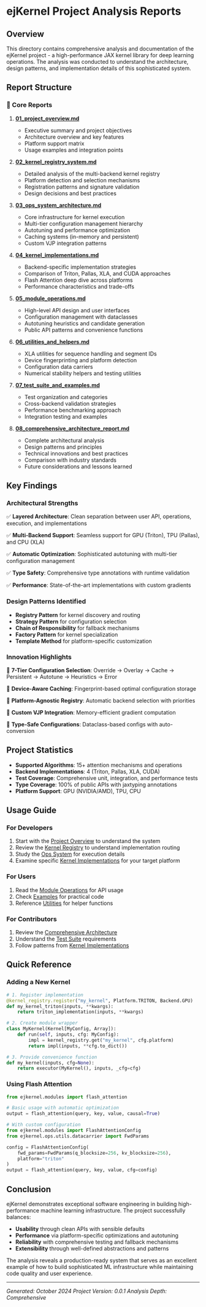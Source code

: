 # ejKernel Project Analysis Reports

## Overview

This directory contains comprehensive analysis and documentation of the ejKernel project - a high-performance JAX kernel library for deep learning operations. The analysis was conducted to understand the architecture, design patterns, and implementation details of this sophisticated system.

## Report Structure

### 📄 Core Reports

1. **[01_project_overview.md](./01_project_overview.md)**
   - Executive summary and project objectives
   - Architecture overview and key features
   - Platform support matrix
   - Usage examples and integration points

2. **[02_kernel_registry_system.md](./02_kernel_registry_system.md)**
   - Detailed analysis of the multi-backend kernel registry
   - Platform detection and selection mechanisms
   - Registration patterns and signature validation
   - Design decisions and best practices

3. **[03_ops_system_architecture.md](./03_ops_system_architecture.md)**
   - Core infrastructure for kernel execution
   - Multi-tier configuration management hierarchy
   - Autotuning and performance optimization
   - Caching systems (in-memory and persistent)
   - Custom VJP integration patterns

4. **[04_kernel_implementations.md](./04_kernel_implementations.md)**
   - Backend-specific implementation strategies
   - Comparison of Triton, Pallas, XLA, and CUDA approaches
   - Flash Attention deep dive across platforms
   - Performance characteristics and trade-offs

5. **[05_module_operations.md](./05_module_operations.md)**
   - High-level API design and user interfaces
   - Configuration management with dataclasses
   - Autotuning heuristics and candidate generation
   - Public API patterns and convenience functions

6. **[06_utilities_and_helpers.md](./06_utilities_and_helpers.md)**
   - XLA utilities for sequence handling and segment IDs
   - Device fingerprinting and platform detection
   - Configuration data carriers
   - Numerical stability helpers and testing utilities

7. **[07_test_suite_and_examples.md](./07_test_suite_and_examples.md)**
   - Test organization and categories
   - Cross-backend validation strategies
   - Performance benchmarking approach
   - Integration testing and examples

8. **[08_comprehensive_architecture_report.md](./08_comprehensive_architecture_report.md)**
   - Complete architectural analysis
   - Design patterns and principles
   - Technical innovations and best practices
   - Comparison with industry standards
   - Future considerations and lessons learned

## Key Findings

### Architectural Strengths

✅ **Layered Architecture**: Clean separation between user API, operations, execution, and implementations

✅ **Multi-Backend Support**: Seamless support for GPU (Triton), TPU (Pallas), and CPU (XLA)

✅ **Automatic Optimization**: Sophisticated autotuning with multi-tier configuration management

✅ **Type Safety**: Comprehensive type annotations with runtime validation

✅ **Performance**: State-of-the-art implementations with custom gradients

### Design Patterns Identified

- **Registry Pattern** for kernel discovery and routing
- **Strategy Pattern** for configuration selection
- **Chain of Responsibility** for fallback mechanisms
- **Factory Pattern** for kernel specialization
- **Template Method** for platform-specific customization

### Innovation Highlights

🚀 **7-Tier Configuration Selection**: Override → Overlay → Cache → Persistent → Autotune → Heuristics → Error

🚀 **Device-Aware Caching**: Fingerprint-based optimal configuration storage

🚀 **Platform-Agnostic Registry**: Automatic backend selection with priorities

🚀 **Custom VJP Integration**: Memory-efficient gradient computation

🚀 **Type-Safe Configurations**: Dataclass-based configs with auto-conversion

## Project Statistics

- **Supported Algorithms**: 15+ attention mechanisms and operations
- **Backend Implementations**: 4 (Triton, Pallas, XLA, CUDA)
- **Test Coverage**: Comprehensive unit, integration, and performance tests
- **Type Coverage**: 100% of public APIs with jaxtyping annotations
- **Platform Support**: GPU (NVIDIA/AMD), TPU, CPU

## Usage Guide

### For Developers

1. Start with the [Project Overview](./01_project_overview.md) to understand the system
2. Review the [Kernel Registry](./02_kernel_registry_system.md) to understand implementation routing
3. Study the [Ops System](./03_ops_system_architecture.md) for execution details
4. Examine specific [Kernel Implementations](./04_kernel_implementations.md) for your target platform

### For Users

1. Read the [Module Operations](./05_module_operations.md) for API usage
2. Check [Examples](./07_test_suite_and_examples.md) for practical code
3. Reference [Utilities](./06_utilities_and_helpers.md) for helper functions

### For Contributors

1. Review the [Comprehensive Architecture](./08_comprehensive_architecture_report.md)
2. Understand the [Test Suite](./07_test_suite_and_examples.md) requirements
3. Follow patterns from [Kernel Implementations](./04_kernel_implementations.md)

## Quick Reference

### Adding a New Kernel

```python
# 1. Register implementation
@kernel_registry.register("my_kernel", Platform.TRITON, Backend.GPU)
def my_kernel_triton(inputs, **kwargs):
    return triton_implementation(inputs, **kwargs)

# 2. Create module wrapper
class MyKernel(Kernel[MyConfig, Array]):
    def run(self, inputs, cfg: MyConfig):
        impl = kernel_registry.get("my_kernel", cfg.platform)
        return impl(inputs, **cfg.to_dict())

# 3. Provide convenience function
def my_kernel(inputs, cfg=None):
    return executor(MyKernel(), inputs, _cfg=cfg)
```

### Using Flash Attention

```python
from ejkernel.modules import flash_attention

# Basic usage with automatic optimization
output = flash_attention(query, key, value, causal=True)

# With custom configuration
from ejkernel.modules import FlashAttentionConfig
from ejkernel.ops.utils.datacarrier import FwdParams

config = FlashAttentionConfig(
    fwd_params=FwdParams(q_blocksize=256, kv_blocksize=256),
    platform="triton"
)
output = flash_attention(query, key, value, cfg=config)
```

## Conclusion

ejKernel demonstrates exceptional software engineering in building high-performance machine learning infrastructure. The project successfully balances:

- **Usability** through clean APIs with sensible defaults
- **Performance** via platform-specific optimizations and autotuning
- **Reliability** with comprehensive testing and fallback mechanisms
- **Extensibility** through well-defined abstractions and patterns

The analysis reveals a production-ready system that serves as an excellent example of how to build sophisticated ML infrastructure while maintaining code quality and user experience.

---

*Generated: October 2024*
*Project Version: 0.0.1*
*Analysis Depth: Comprehensive*
